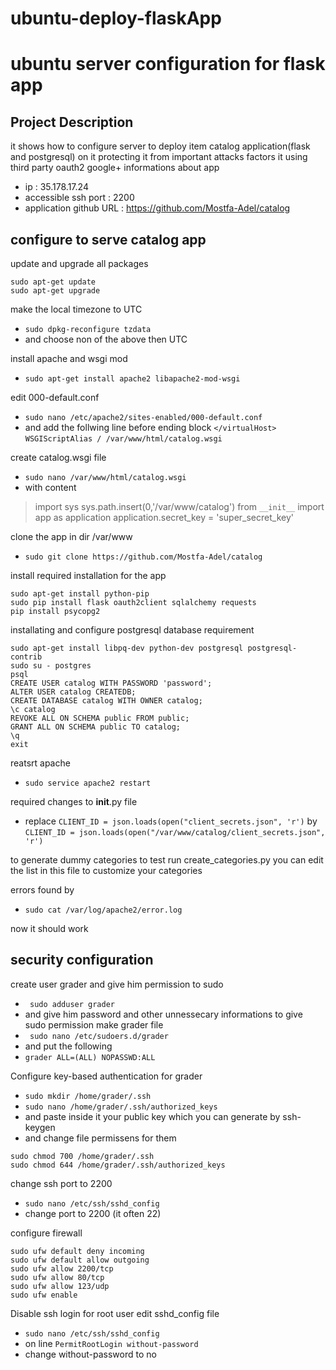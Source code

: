 # ubuntu-deploy-flaskApp

# ubuntu server configuration for flask app


## Project Description
it shows how to configure server to deploy item catalog application(flask and postgresql) on it protecting it from important attacks factors
it using third party oauth2 google+
informations about app 
- ip : 35.178.17.24
- accessible ssh port : 2200
- application github URL : https://github.com/Mostfa-Adel/catalog

## configure to serve catalog app
update and upgrade all packages
``` 
sudo apt-get update 
sudo apt-get upgrade 
```

make the local timezone to UTC
- ``` sudo dpkg-reconfigure tzdata ``` 
- and choose non of the above then UTC


install apache and wsgi mod
- ``` sudo apt-get install apache2 libapache2-mod-wsgi ```

edit 000-default.conf
- ``` sudo nano /etc/apache2/sites-enabled/000-default.conf ```
- and add the follwing line before ending block `</virtualHost>`
` WSGIScriptAlias / /var/www/html/catalog.wsgi `

create catalog.wsgi file
- ``` sudo nano /var/www/html/catalog.wsgi ```
- with content 
> import sys
> sys.path.insert(0,'/var/www/catalog')
> from ` __init__ ` import app as application
> application.secret_key = 'super_secret_key'

clone the app in dir /var/www 
- ``` sudo git clone https://github.com/Mostfa-Adel/catalog ```

install required installation for the app
```
sudo apt-get install python-pip
sudo pip install flask oauth2client sqlalchemy requests
pip install psycopg2
```

installating and configure postgresql database requirement
```
sudo apt-get install libpq-dev python-dev postgresql postgresql-contrib
sudo su - postgres
psql
CREATE USER catalog WITH PASSWORD 'password';
ALTER USER catalog CREATEDB;
CREATE DATABASE catalog WITH OWNER catalog;
\c catalog
REVOKE ALL ON SCHEMA public FROM public;
GRANT ALL ON SCHEMA public TO catalog;
\q
exit
```

reatsrt apache
- ``` sudo service apache2 restart ```



required changes to __init__.py file
- replace
```CLIENT_ID = json.loads(open("client_secrets.json", 'r')```
by
```CLIENT_ID = json.loads(open("/var/www/catalog/client_secrets.json", 'r')```

to generate dummy categories to test run create_categories.py
you can edit the list in this file to customize your categories

errors found by
- ``` sudo cat /var/log/apache2/error.log ```

 now it should work 


## security configuration

create user grader and give him permission to sudo
- ``` sudo adduser grader```
- and give him password and other unnessecary informations
to give sudo permission make grader file
- ``` sudo nano /etc/sudoers.d/grader```
- and put the following
- ``` grader ALL=(ALL) NOPASSWD:ALL ```



Configure key-based authentication for grader
- ``` sudo mkdir /home/grader/.ssh ```
- ``` sudo nano /home/grader/.ssh/authorized_keys ``` 
- and paste inside it your public key which you can generate by ssh-keygen 
- and change file permissens for them
``` 
sudo chmod 700 /home/grader/.ssh 
sudo chmod 644 /home/grader/.ssh/authorized_keys
```


change ssh port to 2200
- ``` sudo nano /etc/ssh/sshd_config ```
- change port to 2200 (it often 22)

configure firewall
```
sudo ufw default deny incoming
sudo ufw default allow outgoing
sudo ufw allow 2200/tcp
sudo ufw allow 80/tcp
sudo ufw allow 123/udp
sudo ufw enable
```


Disable ssh login for root user
edit sshd_config file 
- ``` sudo nano /etc/ssh/sshd_config ```
- on line ``` PermitRootLogin without-password ```
- change without-password to no

